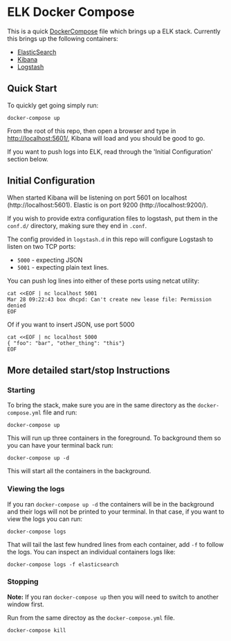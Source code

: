 ELK Docker Compose
==================

This is a quick [DockerCompose] file which brings up a ELK stack. Currently this brings up the following containers:

* [ElasticSearch]
* [Kibana]
* [Logstash]

## Quick Start

To quickly get going simply run:

    docker-compose up

From the root of this repo, then open a browser and type in [http://localhost:5601/](http://localhost:5601/), Kibana will load and you should be good to go.

If you want to push logs into ELK, read through the 'Initial Configuration' section below.

## Initial Configuration

When started Kibana will be listening on port 5601 on localhost (http://localhost:5601). Elastic is on port 9200 (http://localhost:9200/).

If you wish to provide extra configuration files to logstash, put them in the `conf.d/` directory, making sure they end in `.conf`.

The config provided in `logstash.d` in this repo will configure Logstash to listen on two TCP ports:

* `5000` - expecting JSON
* `5001` - expecting plain text lines.

You can push log lines into either of these ports using netcat utility:

    cat <<EOF | nc localhost 5001
    Mar 28 09:22:43 box dhcpd: Can't create new lease file: Permission denied
    EOF

Of if you want to insert JSON, use port 5000


    cat <<EOF | nc localhost 5000
    { "foo": "bar", "other_thing": "this"}
    EOF

## More detailed start/stop Instructions

### Starting

To bring the stack, make sure you are in the same directory as the `docker-compose.yml` file and run:

    docker-compose up

This will run up three containers in the foreground. To background them so you can have your terminal back run:

    docker-compose up -d

This will start all the containers in the background.

### Viewing the logs

If you ran `docker-compose up -d` the containers will be in the background and their logs will not be printed to your terminal. In that case, if you want to view the logs you can run:

    docker-compose logs

That will tail the last few hundred lines from each container, add `-f` to follow the logs.  You can inspect an individual containers logs like:

    docker-compose logs -f elasticsearch

### Stopping

**Note:** If you ran `docker-compose up` then you will need to switch to another window first.

Run from the same directoy as the `docker-compose.yml` file.

    docker-compose kill


[DockerCompose]: (https://docs.docker.com/compose/)
[netcat]: (http://nc110.sourceforge.net/)
[ElasticSearch]: (https://www.elastic.co/products/elasticsearch)
[Kibana]: (https://www.elastic.co/products/kibana)
[Logstash]: (https://www.elastic.co/products/logstash)

